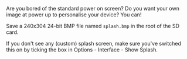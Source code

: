 Are you bored of the standard power on screen?
Do you want your own image at power up to personalise your device?
You can!

Save a 240x304 24-bit BMP file named `splash.bmp` in the root of the SD card.

If you don't see any (custom) splash screen, make sure you've switched this on by ticking the box in Options - Interface - Show Splash.




